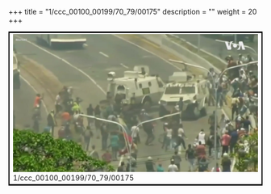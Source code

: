 +++
title = "1/ccc_00100_00199/70_79/00175"
description = ""
weight = 20
+++

<table style="border:2px solid black;max-width:800px;max-height:800px;" 
><tr><td>
<img class="center-fit-jpg"
src="/jpg_/aaa_20190430_NxaOmWaI8sI_00174.jpg">
1/ccc_00100_00199/70_79/00175
</img></td></tr></table>
